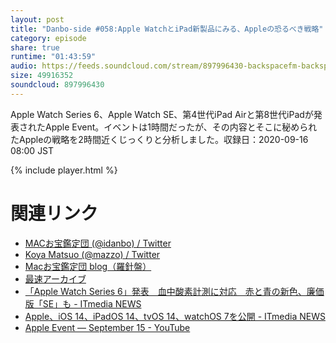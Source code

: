 ```yaml
---
layout: post
title: "Danbo-side #058:Apple WatchとiPad新製品にみる、Appleの恐るべき戦略"
category: episode
share: true
runtime: "01:43:59"
audio: https://feeds.soundcloud.com/stream/897996430-backspacefm-backspacefm-d058.mp3
size: 49916352
soundcloud: 897996430
---
```


Apple Watch Series 6、Apple Watch SE、第4世代iPad Airと第8世代iPadが発表されたApple Event。イベントは1時間だったが、その内容とそこに秘められたAppleの戦略を2時間近くじっくりと分析しました。収録日：2020-09-16 08:00 JST

{% include player.html %}

# 関連リンク
* [MACお宝鑑定団 (@idanbo) / Twitter](https://twitter.com/idanbo)
* [Koya Matsuo (@mazzo) / Twitter](https://twitter.com/mazzo)
* [Macお宝鑑定団 blog（羅針盤）](http://www.macotakara.jp/blog/)
* [最速アーカイブ](https://note.com/backspacefm/n/n7b5bb7c1b314)
* [「Apple Watch Series 6」発表　血中酸素計測に対応　赤と青の新色、廉価版「SE」も - ITmedia NEWS](https://www.itmedia.co.jp/news/articles/2009/16/news059.html)
* [Apple、iOS 14、iPadOS 14、tvOS 14、watchOS 7を公開 - ITmedia NEWS](https://www.itmedia.co.jp/news/articles/2009/17/news068.html)
* [Apple Event — September 15 - YouTube](https://www.youtube.com/watch?v=b13xnFp_LJs)

